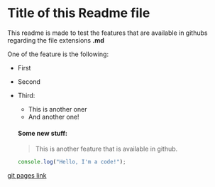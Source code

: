# Title of this Readme file 

This readme is made to test the features that are available in githubs regarding the file extensions **.md**

One of the feature is the following:
+ First
+ Second
+ Third:
  + This is another oner
  + And another one!

  #### Some new stuff:

  > This is another feature that is available in github. 

  ````javascript
  console.log("Hello, I'm a code!");
  ````

[git pages link](https://andreykiv.github.io/webDeportista/index.html)





